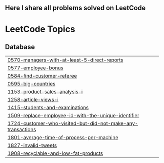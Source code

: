 
## Here I share all problems solved on LeetCode

<!---LeetCode Topics Start-->
# LeetCode Topics
## Database
|  |
| ------- |
| [0570-managers-with-at-least-5-direct-reports](https://github.com/sumit-kakde/LeetCode/tree/master/0570-managers-with-at-least-5-direct-reports) |
| [0577-employee-bonus](https://github.com/sumit-kakde/LeetCode/tree/master/0577-employee-bonus) |
| [0584-find-customer-referee](https://github.com/sumit-kakde/LeetCode/tree/master/0584-find-customer-referee) |
| [0595-big-countries](https://github.com/sumit-kakde/LeetCode/tree/master/0595-big-countries) |
| [1153-product-sales-analysis-i](https://github.com/sumit-kakde/LeetCode/tree/master/1153-product-sales-analysis-i) |
| [1258-article-views-i](https://github.com/sumit-kakde/LeetCode/tree/master/1258-article-views-i) |
| [1415-students-and-examinations](https://github.com/sumit-kakde/LeetCode/tree/master/1415-students-and-examinations) |
| [1509-replace-employee-id-with-the-unique-identifier](https://github.com/sumit-kakde/LeetCode/tree/master/1509-replace-employee-id-with-the-unique-identifier) |
| [1724-customer-who-visited-but-did-not-make-any-transactions](https://github.com/sumit-kakde/LeetCode/tree/master/1724-customer-who-visited-but-did-not-make-any-transactions) |
| [1801-average-time-of-process-per-machine](https://github.com/sumit-kakde/LeetCode/tree/master/1801-average-time-of-process-per-machine) |
| [1827-invalid-tweets](https://github.com/sumit-kakde/LeetCode/tree/master/1827-invalid-tweets) |
| [1908-recyclable-and-low-fat-products](https://github.com/sumit-kakde/LeetCode/tree/master/1908-recyclable-and-low-fat-products) |
<!---LeetCode Topics End-->